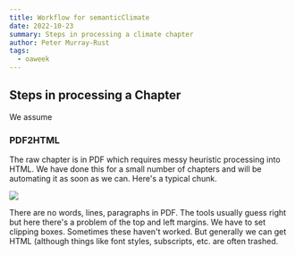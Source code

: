 ```yaml
---
title: Workflow for semanticClimate
date: 2022-10-23
summary: Steps in processing a climate chapter
author: Peter Murray-Rust
tags:
  - oaweek
---
```


## Steps in processing a Chapter

We assume 

### PDF2HTML
The raw chapter is in PDF which requires messy heuristic processing into HTML. We have done this for a small 
number of chapters and will be automating it as soon as we can. Here's a typical chunk. 

<img src="{{ '/static/img/chap02.png' | url }}"/> <!-- check this -->

There are no words, lines, paragraphs in PDF. The tools usually guess right but here there's a problem of the 
top and left margins. We have to set clipping boxes. Sometimes these haven't worked. But generally we can get HTML
(although things like font styles, subscripts, etc. are often trashed.




